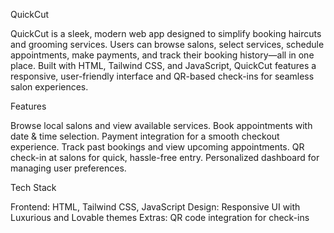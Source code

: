 QuickCut

QuickCut is a sleek, modern web app designed to simplify booking haircuts and grooming services. Users can browse salons, select services, schedule appointments, make payments, and track their booking history—all in one place.
Built with HTML, Tailwind CSS, and JavaScript, QuickCut features a responsive, user-friendly interface and QR-based check-ins for seamless salon experiences.

Features

Browse local salons and view available services.
Book appointments with date & time selection.
Payment integration for a smooth checkout experience.
Track past bookings and view upcoming appointments.
QR check-in at salons for quick, hassle-free entry.
Personalized dashboard for managing user preferences.

Tech Stack

Frontend: HTML, Tailwind CSS, JavaScript
Design: Responsive UI with Luxurious and Lovable themes
Extras: QR code integration for check-ins
